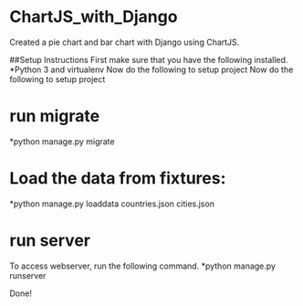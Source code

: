 # ChartJS_with_Django
Created a pie chart and bar chart with Django using ChartJS.

##Setup Instructions
First make sure that you have the following installed.
*Python 3 and virtualenv Now do the following to setup project
Now do the following to setup project

# run migrate

*python manage.py migrate

# Load the data from fixtures:

*python manage.py loaddata countries.json cities.json

# run server

To access webserver, run the following command.
*python manage.py runserver

Done!
